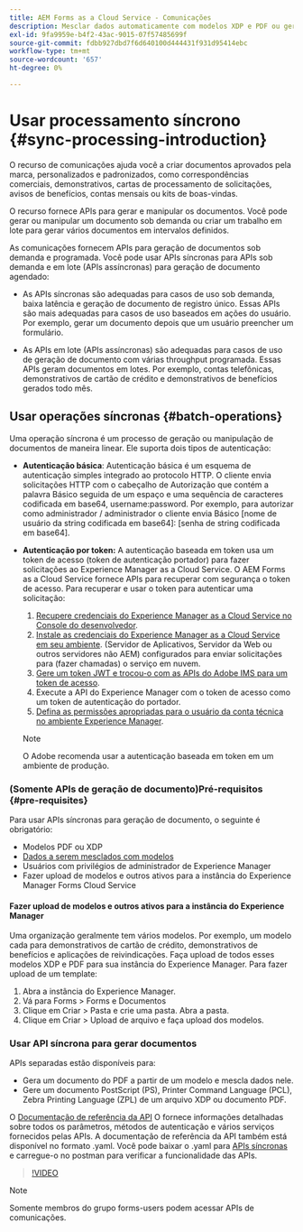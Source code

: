 ```yaml
---
title: AEM Forms as a Cloud Service - Comunicações
description: Mesclar dados automaticamente com modelos XDP e PDF ou gerar saída nos formatos PCL, ZPL e PostScript
exl-id: 9fa9959e-b4f2-43ac-9015-07f57485699f
source-git-commit: fdbb927dbd7f6d640100d444431f931d95414ebc
workflow-type: tm+mt
source-wordcount: '657'
ht-degree: 0%

---
```



# Usar processamento síncrono {#sync-processing-introduction}

O recurso de comunicações ajuda você a criar documentos aprovados pela marca, personalizados e padronizados, como correspondências comerciais, demonstrativos, cartas de processamento de solicitações, avisos de benefícios, contas mensais ou kits de boas-vindas.

O recurso fornece APIs para gerar e manipular os documentos. Você pode gerar ou manipular um documento sob demanda ou criar um trabalho em lote para gerar vários documentos em intervalos definidos.

As comunicações fornecem APIs para geração de documentos sob demanda e programada. Você pode usar APIs síncronas para APIs sob demanda e em lote (APIs assíncronas) para geração de documento agendado:

* As APIs síncronas são adequadas para casos de uso sob demanda, baixa latência e geração de documento de registro único. Essas APIs são mais adequadas para casos de uso baseados em ações do usuário. Por exemplo, gerar um documento depois que um usuário preencher um formulário.

* As APIs em lote (APIs assíncronas) são adequadas para casos de uso de geração de documento com várias throughput programada. Essas APIs geram documentos em lotes. Por exemplo, contas telefônicas, demonstrativos de cartão de crédito e demonstrativos de benefícios gerados todo mês.

## Usar operações síncronas {#batch-operations}

Uma operação síncrona é um processo de geração ou manipulação de documentos de maneira linear. Ele suporta dois tipos de autenticação:

* **Autenticação básica**: Autenticação básica é um esquema de autenticação simples integrado ao protocolo HTTP. O cliente envia solicitações HTTP com o cabeçalho de Autorização que contém a palavra Básico seguida de um espaço e uma sequência de caracteres codificada em base64, username:password. Por exemplo, para autorizar como administrador / administrador o cliente envia Básico [nome de usuário da string codificada em base64]: [senha de string codificada em base64].

* **Autenticação por token:** A autenticação baseada em token usa um token de acesso (token de autenticação portador) para fazer solicitações ao Experience Manager as a Cloud Service. O AEM Forms as a Cloud Service fornece APIs para recuperar com segurança o token de acesso. Para recuperar e usar o token para autenticar uma solicitação:

   1. [Recupere credenciais do Experience Manager as a Cloud Service no Console do desenvolvedor](https://experienceleague.adobe.com/docs/experience-manager-learn/getting-started-with-aem-headless/authentication/service-credentials.html).
   1. [Instale as credenciais do Experience Manager as a Cloud Service em seu ambiente](https://experienceleague.adobe.com/docs/experience-manager-learn/getting-started-with-aem-headless/authentication/service-credentials.html). (Servidor de Aplicativos, Servidor da Web ou outros servidores não AEM) configurados para enviar solicitações para (fazer chamadas) o serviço em nuvem.
   1. [Gere um token JWT e trocou-o com as APIs do Adobe IMS para um token de acesso](https://experienceleague.adobe.com/docs/experience-manager-learn/getting-started-with-aem-headless/authentication/service-credentials.html).
   1. Execute a API do Experience Manager com o token de acesso como um token de autenticação do portador.
   1. [Defina as permissões apropriadas para o usuário da conta técnica no ambiente Experience Manager](https://experienceleague.adobe.com/docs/experience-manager-learn/getting-started-with-aem-headless/authentication/service-credentials.html?lang=en#configure-access-in-aem).

   >[!NOTE]
   >
   >O Adobe recomenda usar a autenticação baseada em token em um ambiente de produção.

### (Somente APIs de geração de documento)Pré-requisitos {#pre-requisites}

Para usar APIs síncronas para geração de documento, o seguinte é obrigatório:

* Modelos PDF ou XDP
* [Dados a serem mesclados com modelos](#form-data)
* Usuários com privilégios de administrador de Experience Manager
* Fazer upload de modelos e outros ativos para a instância do Experience Manager Forms Cloud Service

#### Fazer upload de modelos e outros ativos para a instância do Experience Manager

Uma organização geralmente tem vários modelos. Por exemplo, um modelo cada para demonstrativos de cartão de crédito, demonstrativos de benefícios e aplicações de reivindicações. Faça upload de todos esses modelos XDP e PDF para sua instância do Experience Manager. Para fazer upload de um template:

1. Abra a instância do Experience Manager.
1. Vá para Forms > Forms e Documentos
1. Clique em Criar > Pasta e crie uma pasta. Abra a pasta.
1. Clique em Criar > Upload de arquivo e faça upload dos modelos.

### Usar API síncrona para gerar documentos

APIs separadas estão disponíveis para:

* Gera um documento do PDF a partir de um modelo e mescla dados nele.
* Gere um documento PostScript (PS), Printer Command Language (PCL), Zebra Printing Language (ZPL) de um arquivo XDP ou documento PDF.

O [Documentação de referência da API](https://www.adobe.io/experience-manager-forms-cloud-service-developer-reference/api/sync/#tag/Communications-Services) O fornece informações detalhadas sobre todos os parâmetros, métodos de autenticação e vários serviços fornecidos pelas APIs. A documentação de referência da API também está disponível no formato .yaml. Você pode baixar o .yaml para [APIs síncronas](assets/sync.yaml) e carregue-o no postman para verificar a funcionalidade das APIs.

>[!VIDEO](https://video.tv.adobe.com/v/335771)

>[!NOTE]
>
>Somente membros do grupo forms-users podem acessar APIs de comunicações.
